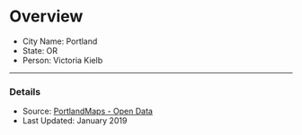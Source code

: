 # Overview

- City Name: Portland
- State: OR
- Person: Victoria Kielb

--- 

### Details

+ Source: [PortlandMaps - Open Data](https://gis-pdx.opendata.arcgis.com/datasets/city-boundaries/explore?location=45.626019%2C-122.725150%2C10.00)
+ Last Updated: January 2019
